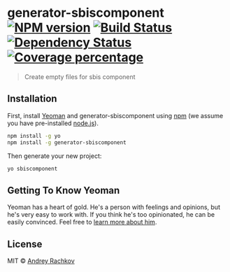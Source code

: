 # generator-sbiscomponent [![NPM version][npm-image]][npm-url] [![Build Status][travis-image]][travis-url] [![Dependency Status][daviddm-image]][daviddm-url] [![Coverage percentage][coveralls-image]][coveralls-url]
> Create empty files for sbis component

## Installation

First, install [Yeoman](http://yeoman.io) and generator-sbiscomponent using [npm](https://www.npmjs.com/) (we assume you have pre-installed [node.js](https://nodejs.org/)).

```bash
npm install -g yo
npm install -g generator-sbiscomponent
```

Then generate your new project:

```bash
yo sbiscomponent
```

## Getting To Know Yeoman

Yeoman has a heart of gold. He&#39;s a person with feelings and opinions, but he&#39;s very easy to work with. If you think he&#39;s too opinionated, he can be easily convinced. Feel free to [learn more about him](http://yeoman.io/).

## License

MIT © [Andrey Rachkov](rachkov.pro)


[npm-image]: https://badge.fury.io/js/generator-sbiscomponent.svg
[npm-url]: https://npmjs.org/package/generator-sbiscomponent
[travis-image]: https://travis-ci.org/andreyr82/generator-sbiscomponent.svg?branch=master
[travis-url]: https://travis-ci.org/andreyr82/generator-sbiscomponent
[daviddm-image]: https://david-dm.org/andreyr82/generator-sbiscomponent.svg?theme=shields.io
[daviddm-url]: https://david-dm.org/andreyr82/generator-sbiscomponent
[coveralls-image]: https://coveralls.io/repos/andreyr82/generator-sbiscomponent/badge.svg
[coveralls-url]: https://coveralls.io/r/andreyr82/generator-sbiscomponent
